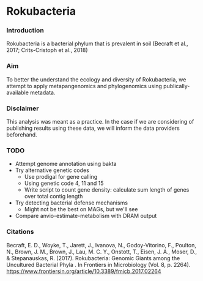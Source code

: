 # Rokubacteria

### Introduction
Rokubacteria is a bacterial phylum that is prevalent in soil (Becraft et al., 2017; Crits-Cristoph et al., 2018)

### Aim
To better the understand the ecology and diversity of Rokubacteria, we attempt to apply metapangenomics and phylogenomics using publically-available metadata.

### Disclaimer
This analysis was meant as a practice. In the case if we are considering of publishing results using these data, we will inform the data providers beforehand.

### TODO
- Attempt genome annotation using bakta
- Try alternative genetic codes
	- Use prodigal for gene calling
	- Using genetic code 4, 11 and 15
	- Write script to count gene density: calculate sum length of genes over total contig length
- Try detecting bacterial defense mechanisms
	- Might not be the best on MAGs, but we'll see
- Compare anvio-estimate-metabolism with DRAM output

### Citations
Becraft, E. D., Woyke, T., Jarett, J., Ivanova, N., Godoy-Vitorino, F., Poulton, N., Brown, J. M., Brown, J., Lau, M. C. Y., Onstott, T., Eisen, J. A., Moser, D., & Stepanauskas, R. (2017). Rokubacteria: Genomic Giants among the Uncultured Bacterial Phyla  . In Frontiers in Microbiology  (Vol. 8, p. 2264). https://www.frontiersin.org/article/10.3389/fmicb.2017.02264
